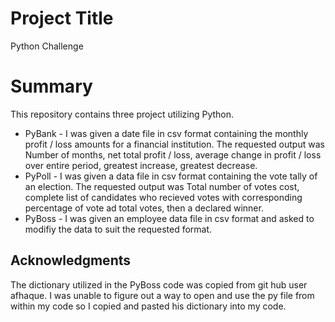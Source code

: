 # Project Title

Python Challenge

# Summary

This repository contains three project utilizing Python.
- PyBank - I was given a date file in csv format containing the monthly profit / loss amounts for a financial institution.  The requested output was Number of months, net total profit / loss, average change in profit / loss over entire period, greatest increase, greatest decrease.
 - PyPoll - I was given a data file in csv format containing the vote tally of an election.  The requested output was Total number of votes cost, complete list of candidates who recieved votes with corresponding percentage of vote ad total votes, then a declared winner.
 - PyBoss - I was given an employee data file in csv format and asked to modifiy the data to suit the requested format.

## Acknowledgments
The dictionary utilized in the PyBoss code was copied from git hub user afhaque.  I was unable to figure out a way to open and use the py file from within my code so I copied and pasted his dictionary into my code.
